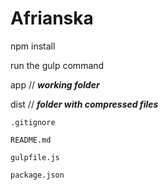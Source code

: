 # Afrianska
npm install

run the gulp command 


app	// ***working folder***

dist // ***folder with compressed files***

    .gitignore

    README.md	

    gulpfile.js

    package.json
